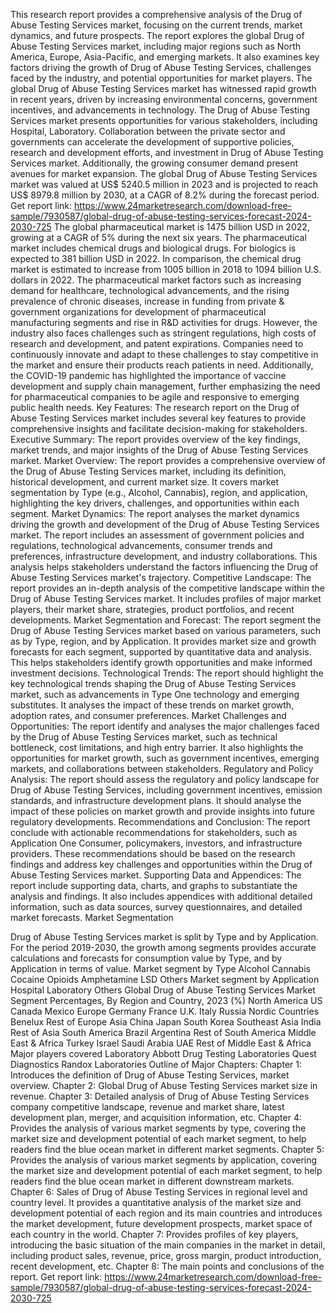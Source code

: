 This research report provides a comprehensive analysis of the Drug of Abuse Testing Services market, focusing on the current trends, market dynamics, and future prospects. The report explores the global Drug of Abuse Testing Services market, including major regions such as North America, Europe, Asia-Pacific, and emerging markets. It also examines key factors driving the growth of Drug of Abuse Testing Services, challenges faced by the industry, and potential opportunities for market players.
The global Drug of Abuse Testing Services market has witnessed rapid growth in recent years, driven by increasing environmental concerns, government incentives, and advancements in technology. The Drug of Abuse Testing Services market presents opportunities for various stakeholders, including Hospital, Laboratory. Collaboration between the private sector and governments can accelerate the development of supportive policies, research and development efforts, and investment in Drug of Abuse Testing Services market. Additionally, the growing consumer demand present avenues for market expansion.
The global Drug of Abuse Testing Services market was valued at US$ 5240.5 million in 2023 and is projected to reach US$ 8979.8 million by 2030, at a CAGR of 8.2% during the forecast period.
Get report link: https://www.24marketresearch.com/download-free-sample/7930587/global-drug-of-abuse-testing-services-forecast-2024-2030-725 
The global pharmaceutical market is 1475 billion USD in 2022, growing at a CAGR of 5% during the next six years. The pharmaceutical market includes chemical drugs and biological drugs. For biologics is expected to 381 billion USD in 2022. In comparison, the chemical drug market is estimated to increase from 1005 billion in 2018 to 1094 billion U.S. dollars in 2022. The pharmaceutical market factors such as increasing demand for healthcare, technological advancements, and the rising prevalence of chronic diseases, increase in funding from private & government organizations for development of pharmaceutical manufacturing segments and rise in R&D activities for drugs. However, the industry also faces challenges such as stringent regulations, high costs of research and development, and patent expirations. Companies need to continuously innovate and adapt to these challenges to stay competitive in the market and ensure their products reach patients in need. Additionally, the COVID-19 pandemic has highlighted the importance of vaccine development and supply chain management, further emphasizing the need for pharmaceutical companies to be agile and responsive to emerging public health needs.
Key Features:
The research report on the Drug of Abuse Testing Services market includes several key features to provide comprehensive insights and facilitate decision-making for stakeholders.
Executive Summary: The report provides overview of the key findings, market trends, and major insights of the Drug of Abuse Testing Services market.
Market Overview: The report provides a comprehensive overview of the Drug of Abuse Testing Services market, including its definition, historical development, and current market size. It covers market segmentation by Type (e.g., Alcohol, Cannabis), region, and application, highlighting the key drivers, challenges, and opportunities within each segment.
Market Dynamics: The report analyses the market dynamics driving the growth and development of the Drug of Abuse Testing Services market. The report includes an assessment of government policies and regulations, technological advancements, consumer trends and preferences, infrastructure development, and industry collaborations. This analysis helps stakeholders understand the factors influencing the Drug of Abuse Testing Services market's trajectory.
Competitive Landscape: The report provides an in-depth analysis of the competitive landscape within the Drug of Abuse Testing Services market. It includes profiles of major market players, their market share, strategies, product portfolios, and recent developments.
Market Segmentation and Forecast: The report segment the Drug of Abuse Testing Services market based on various parameters, such as by Type, region, and by Application. It provides market size and growth forecasts for each segment, supported by quantitative data and analysis. This helps stakeholders identify growth opportunities and make informed investment decisions.
Technological Trends: The report should highlight the key technological trends shaping the Drug of Abuse Testing Services market, such as advancements in Type One technology and emerging substitutes. It analyses the impact of these trends on market growth, adoption rates, and consumer preferences.
Market Challenges and Opportunities: The report identify and analyses the major challenges faced by the Drug of Abuse Testing Services market, such as technical bottleneck, cost limitations, and high entry barrier. It also highlights the opportunities for market growth, such as government incentives, emerging markets, and collaborations between stakeholders.
Regulatory and Policy Analysis: The report should assess the regulatory and policy landscape for Drug of Abuse Testing Services, including government incentives, emission standards, and infrastructure development plans. It should analyse the impact of these policies on market growth and provide insights into future regulatory developments.
Recommendations and Conclusion: The report conclude with actionable recommendations for stakeholders, such as Application One Consumer, policymakers, investors, and infrastructure providers. These recommendations should be based on the research findings and address key challenges and opportunities within the Drug of Abuse Testing Services market.
Supporting Data and Appendices: The report include supporting data, charts, and graphs to substantiate the analysis and findings. It also includes appendices with additional detailed information, such as data sources, survey questionnaires, and detailed market forecasts.
Market Segmentation

Drug of Abuse Testing Services market is split by Type and by Application. For the period 2019-2030, the growth among segments provides accurate calculations and forecasts for consumption value by Type, and by Application in terms of value.
Market segment by Type
Alcohol
Cannabis
Cocaine
Opioids
Amphetamine
LSD
Others
Market segment by Application
Hospital
Laboratory
Others
Global Drug of Abuse Testing Services Market Segment Percentages, By Region and Country, 2023 (%)
North America
US
Canada
Mexico
Europe
Germany
France
U.K.
Italy
Russia
Nordic Countries
Benelux
Rest of Europe
Asia
China
Japan
South Korea
Southeast Asia
India
Rest of Asia
South America
Brazil
Argentina
Rest of South America
Middle East & Africa
Turkey
Israel
Saudi Arabia
UAE
Rest of Middle East & Africa
Major players covered
Laboratory
Abbott
Drug Testing Laboratories
Quest Diagnostics
Randox Laboratories
Outline of Major Chapters:
Chapter 1: Introduces the definition of Drug of Abuse Testing Services, market overview.
Chapter 2: Global Drug of Abuse Testing Services market size in revenue.
Chapter 3: Detailed analysis of Drug of Abuse Testing Services company competitive landscape, revenue and market share, latest development plan, merger, and acquisition information, etc.
Chapter 4: Provides the analysis of various market segments by type, covering the market size and development potential of each market segment, to help readers find the blue ocean market in different market segments.
Chapter 5: Provides the analysis of various market segments by application, covering the market size and development potential of each market segment, to help readers find the blue ocean market in different downstream markets.
Chapter 6: Sales of Drug of Abuse Testing Services in regional level and country level. It provides a quantitative analysis of the market size and development potential of each region and its main countries and introduces the market development, future development prospects, market space of each country in the world.
Chapter 7: Provides profiles of key players, introducing the basic situation of the main companies in the market in detail, including product sales, revenue, price, gross margin, product introduction, recent development, etc.
Chapter 8: The main points and conclusions of the report.
Get report link: https://www.24marketresearch.com/download-free-sample/7930587/global-drug-of-abuse-testing-services-forecast-2024-2030-725 
